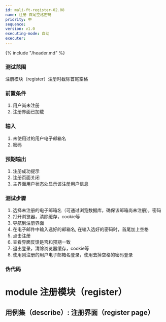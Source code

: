 ```yaml
---
id: mali-ft-register-02.08
name: 注册-首尾空格密码
priority: 中
sequence: 
version: v1.0
executing-mode: 自动
executer: 
---
```


{% include "/header.md" %}

### 测试范围
  注册模块（register）注册时截除首尾空格

### 前置条件
1. 用户尚未注册
2. 注册界面已加载

### 输入
1. 未使用过的用户电子邮箱名
2. 密码

### 预期输出
1. 注册成功提示
2. 注册页面关闭
3. 主界面用户状态处显示该注册用户信息


### 测试步骤
  1. 选择未注册的电子邮箱名（可通过浏览数据库，确保该邮箱尚未注册)，密码
  2. 打开浏览器，清除缓存，cookie等
  3. 导航到注册界面
  4. 在电子邮件中输入选好的邮箱名, 在输入选好的密码时，首尾加上空格
  5. 点击注册
  6. 查看界面反馈是否和预期一致
  7. 退出登录，清除浏览器缓存，cookie等
  8. 使用刚注册的用户电子邮箱名登录，使用去掉空格的密码登录


### 伪代码

# module 注册模块（register）
## 用例集（describe）:  注册界面（register page）
